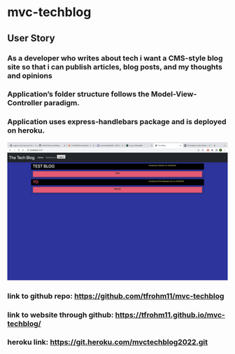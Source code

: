 # mvc-techblog
## User Story
### As a developer who writes about tech i want a CMS-style blog site so that i can publish articles, blog posts, and my thoughts and opinions

### Application’s folder structure follows the Model-View-Controller paradigm.
### Application uses express-handlebars package and is deployed on heroku.



 
 <img src="/Screen Shot 2022-04-10 at 8.55.45 PM.png">

 ### link to github repo: https://github.com/tfrohm11/mvc-techblog
 ### link to website through github: https://tfrohm11.github.io/mvc-techblog/
 ### heroku link: https://git.heroku.com/mvctechblog2022.git


